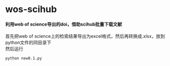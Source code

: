 # wos-scihub
#### 利用web of science导出的doi，借助scihub批量下载文献
首先把web of science上的检索结果导出为excel格式，然后再转换成.xlsx，放到python文件的同目录下  
然后运行
```
python new0.1.py
```
